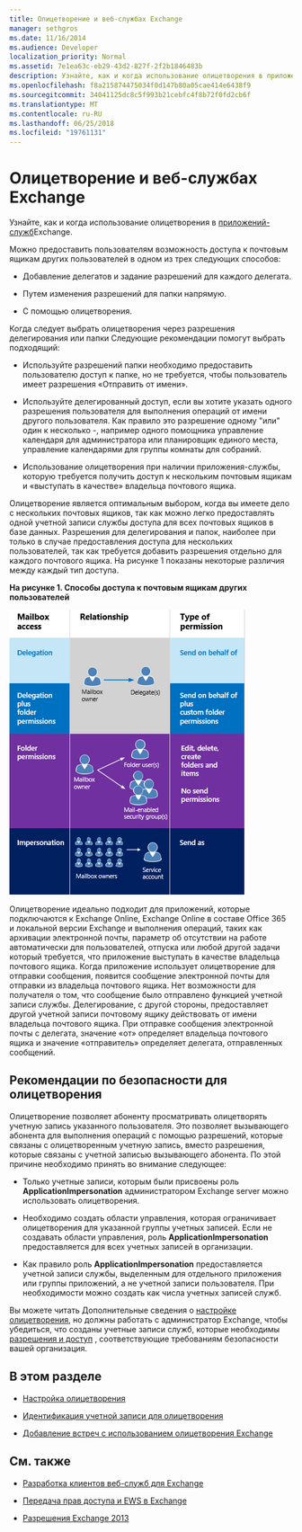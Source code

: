 ```yaml
---
title: Олицетворение и веб-службах Exchange
manager: sethgros
ms.date: 11/16/2014
ms.audience: Developer
localization_priority: Normal
ms.assetid: 7e1ea63c-eb29-43d2-827f-2f2b1846483b
description: Узнайте, как и когда использование олицетворения в приложениях службы Exchange.
ms.openlocfilehash: f8a215874475034f0d147b80a05cae414e6438f9
ms.sourcegitcommit: 34041125dc8c5f993b21cebfc4f8b72f0fd2cb6f
ms.translationtype: MT
ms.contentlocale: ru-RU
ms.lasthandoff: 06/25/2018
ms.locfileid: "19761131"
---
```

# <a name="impersonation-and-ews-in-exchange"></a>Олицетворение и веб-службах Exchange

Узнайте, как и когда использование олицетворения в [приложений-служб](ews-application-types.md)Exchange.
  
Можно предоставить пользователям возможность доступа к почтовым ящикам других пользователей в одном из трех следующих способов:
  
- Добавление делегатов и задание разрешений для каждого делегата.
    
- Путем изменения разрешений для папки напрямую.
    
- С помощью олицетворения.
    
Когда следует выбрать олицетворения через разрешения делегирования или папки Следующие рекомендации помогут выбрать подходящий:
  
- Используйте разрешений папки необходимо предоставить пользователю доступ к папке, но не требуется, чтобы пользователь имеет разрешения «Отправить от имени». 
    
- Используйте делегированный доступ, если вы хотите указать одного разрешения пользователя для выполнения операций от имени другого пользователя. Как правило это разрешение одному "или" один к несколько -, например одного помощника управление календаря для администратора или планировщик единого места, управление календарями для группы комнаты для собраний.
    
- Использование олицетворения при наличии приложения-службы, которую требуется получить доступ к нескольким почтовым ящикам и «выступать в качестве» владельца почтового ящика.
    
Олицетворение является оптимальным выбором, когда вы имеете дело с нескольких почтовых ящиков, так как можно легко предоставлять одной учетной записи службы доступа для всех почтовых ящиков в базе данных. Разрешения для делегирования и папок, наиболее при только в случае предоставления доступа для нескольких пользователей, так как требуется добавить разрешения отдельно для каждого почтового ящика. На рисунке 1 показаны некоторые различия между каждый тип доступа.
  
**На рисунке 1. Способы доступа к почтовым ящикам других пользователей**

![Схема, на которой показаны типы доступа к почтовому ящику, связь между владельцами почтовых ящиков и делегатом для каждого типа, а также тип разрешения. Отправка от лица разрешений для делегирования и разрешений папок. Отправка как разрешений для олицетворения.](media/Ex15_Delegate_Overview.png)
  
Олицетворение идеально подходит для приложений, которые подключаются к Exchange Online, Exchange Online в составе Office 365 и локальной версии Exchange и выполнения операций, таких как архивации электронной почты, параметр об отсутствии на работе автоматически для пользователей, отпуска или любой другой задачи который требуется, что приложение выступать в качестве владельца почтового ящика. Когда приложение использует олицетворение для отправки сообщения, появится сообщение электронной почты для отправки из владельца почтового ящика. Нет возможности для получателя о том, что сообщение было отправлено функцией учетной записи службы. Делегирование, с другой стороны, предоставляет другой учетной записи почтовому ящику действовать от имени владельца почтового ящика. При отправке сообщения электронной почты с делегата, значение «от» определяет владельца почтового ящика и значение «отправитель» определяет делегата, отправленных сообщений. 
  
## <a name="security-considerations-for-impersonation"></a>Рекомендации по безопасности для олицетворения

Олицетворение позволяет абоненту просматривать олицетворять учетную запись указанного пользователя. Это позволяет вызывающего абонента для выполнения операций с помощью разрешений, которые связаны с олицетворенным учетную запись, вместо разрешения, которые связаны с учетной записью вызывающего абонента. По этой причине необходимо принять во внимание следующее:
  
- Только учетные записи, которым были присвоены роль **ApplicationImpersonation** администратором Exchange server можно использовать олицетворения. 
    
- Необходимо создать области управления, которая ограничивает олицетворения для указанной группы учетных записей. Если не создавать области управления, роль **ApplicationImpersonation** предоставляется для всех учетных записей в организации. 
    
- Как правило роль **ApplicationImpersonation** предоставляется учетной записи службы, выделенным для отдельного приложения или группы приложений, а не учетной записи пользователя. При необходимости можно создать как числа учетных записей служб. 
    
Вы можете читать Дополнительные сведения о [настройке олицетворения](how-to-configure-impersonation.md), но должны работать с администратор Exchange, чтобы убедиться, что созданы учетные записи служб, которые необходимы [разрешения и доступ](http://technet.microsoft.com/en-us/library/dd351175%28v=exchg.150%29.aspx) , соответствующие требованиям безопасности вашей организация. 
  
## <a name="in-this-section"></a>В этом разделе

- [Настройка олицетворения](how-to-configure-impersonation.md)
    
- [Идентификация учетной записи для олицетворения](how-to-identify-the-account-to-impersonate.md)
    
- [Добавление встреч с использованием олицетворения Exchange](how-to-add-appointments-by-using-exchange-impersonation.md)
    
## <a name="see-also"></a>См. также


- [Разработка клиентов веб-служб для Exchange](develop-web-service-clients-for-exchange.md)
    
- [Передача прав доступа и EWS в Exchange](delegate-access-and-ews-in-exchange.md)
    
- [Разрешения Exchange 2013](http://technet.microsoft.com/en-us/library/dd351175%28v=exchg.150%29.aspx)
    

